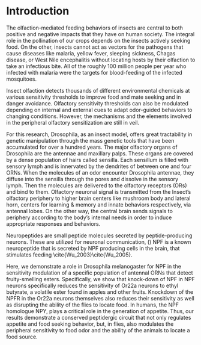 # Introduction

The olfaction-mediated feeding behaviors of insects are central to both positive and negative impacts that they have on human society. The integral role in the pollination of our crops depends on the insects actively seeking food. On the other, insects cannot act as vectors for the pathogens that cause diseases like malaria, yellow fever, sleeping sickness, Chagas disease, or West Nile encephalitis without locating hosts by their olfaction to take an infectious bite. All of the roughly 100 million people per year who infected with malaria were the targets for blood-feeding of the infected mosquitoes. 

Insect olfaction detects thousands of different environmental chemicals at various sensitivity thresholds to improve food and mate seeking and in danger avoidance. Olfactory sensitivity thresholds can also be modulated depending on internal and external cues to adapt odor-guided behaviors to changing conditions. However, the mechanisms and the elements involved in the peripheral olfactory sensitization are still in veil. 

For this research, Drosophila, as an insect model, offers great tractability in genetic manipulation through the mass genetic tools that have been accumulated for over a hundred years. The major olfactory organs of Drosophila are the antennae and maxillary palps. These organs are covered by a dense population of hairs called sensilla. Each sensillum is filled with sensory lymph and is innervated by the dendrites of between one and four ORNs. When the molecules of an odor encounter Drosophila antennae, they diffuse into the sensilla through the pores and dissolve in the sensory lymph. Then the molecules are delivered to the olfactory receptors (ORs) and bind to them. Olfactory neuronal signal is transmitted from the Insect’s olfactory periphery to higher brain centers like mushroom body and lateral horn, centers for learning & memory and innate behaviors respectively, via antennal lobes. On the other way, the central brain sends signals to periphery according to the body’s internal needs in order to induce appropriate responses and behaviors.

Neuropeptides are small peptide molecules secreted by peptide-producing neurons. These are utilized for neuronal communication,  () NPF is a known neuropeptide that is secreted by NPF producing cells in the brain, that stimulates feeding \cite{Wu_2003}\cite{Wu_2005}. 

Here, we demonstrate a role in Drosophila melanogaster for NPF in the sensitivity modulation of a specific population of antennal ORNs that detect fruity-smelling esters. Specifically, we show that knock-down of NPF in NPF neurons specifically reduces the sensitivity of Or22a neurons to ethyl butyrate, a volatile ester found in apples and other fruits. Knockdown of the NPFR in the Or22a neurons themselves also reduces their sensitivity as well as disrupting the ability of the flies to locate food. In humans, the NPF homologue NPY, plays a critical role in the generation of appetite. Thus, our results demonstrate a conserved peptidergic circuit that not only regulates appetite and food seeking behavior, but, in flies, also modulates the peripheral sensitivity to food odor and the ability of the animals to locate a food source.